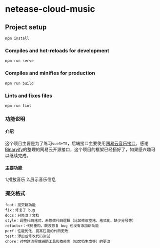 # netease-cloud-music

## Project setup

```
npm install
```

### Compiles and hot-reloads for development

```
npm run serve
```

### Compiles and minifies for production

```
npm run build
```

### Lints and fixes files

```
npm run lint
```

### 功能说明

#### 介绍

这个项目主要是为了练习`vue3+TS`，后端接口主要使用[网易云音乐接口](https://binaryify.github.io/NeteaseCloudMusicApi)，感谢[Binaryify](https://github.com/Binaryify/NeteaseCloudMusicApi)的整理的网易云开源接口，这个项目的框架已经搭好了，如果感兴趣可以继续完成。

#### 主要功能

1.播放音乐 2.展示音乐信息

### 提交格式

```
feat：提交新功能
fix：修复了 bug
docs：只修改了文档
style：调整代码格式，未修改代码逻辑（比如修改空格、格式化、缺少分号等）
refactor：代码重构，既没修复 bug 也没有添加新功能
perf：性能优化，提高性能的代码更改
test：添加或修改代码测试
chore：对构建流程或辅助工具和依赖库（如文档生成等）的更改
```
